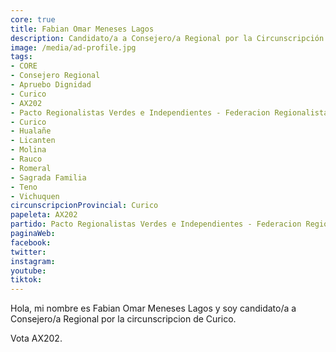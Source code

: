 ```yaml
---
core: true
title: Fabian Omar Meneses Lagos
description: Candidato/a a Consejero/a Regional por la Circunscripción de Curico
image: /media/ad-profile.jpg
tags:
- CORE
- Consejero Regional
- Apruebo Dignidad
- Curico
- AX202
- Pacto Regionalistas Verdes e Independientes - Federacion Regionalista Verde Social - Manuel Arnoldo Amestica Gaete
- Curico
- Hualañe
- Licanten
- Molina
- Rauco
- Romeral
- Sagrada Familia
- Teno
- Vichuquen
circunscripcionProvincial: Curico
papeleta: AX202
partido: Pacto Regionalistas Verdes e Independientes - Federacion Regionalista Verde Social - Manuel Arnoldo Amestica Gaete
paginaWeb:
facebook:
twitter:
instagram:
youtube:
tiktok:
---
```

Hola, mi nombre es Fabian Omar Meneses Lagos y soy candidato/a a Consejero/a Regional por la circunscripcion de Curico.

Vota AX202.